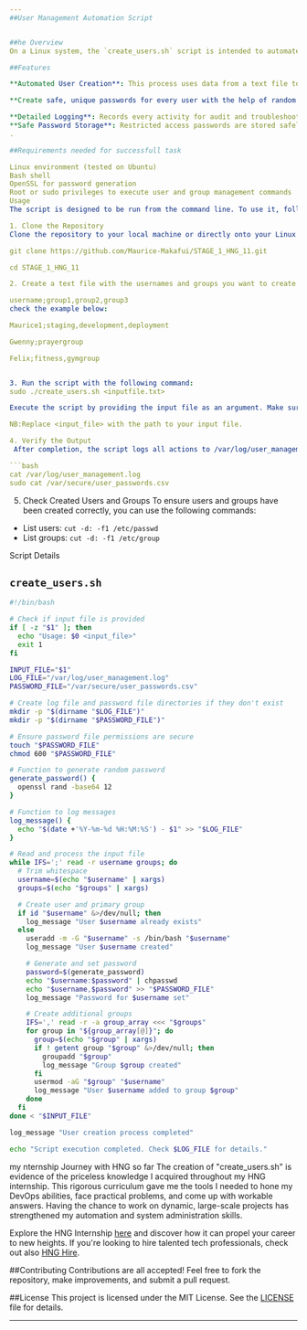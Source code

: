 ```yaml
---
##User Management Automation Script


##he Overview
On a Linux system, the `create_users.sh` script is intended to automate the process of creating and managing user accounts. The script simplifies user provisioning with an emphasis on efficiency and security by reading an input file that contains usernames and related groups. System administrators and DevOps engineers who are in charge of handling user accounts in dynamic, large-scale settings may find this tool very helpful.

##Features

**Automated User Creation**: This process uses data from a text file to create users and their principal groups.

**Create safe, unique passwords for every user with the help of random password generationGroup Management** : Assigns users to designated groups and establishes new ones if none already exist.

**Detailed Logging**: Records every activity for audit and troubleshooting purposes in `/var/log/user_management.log` .
**Safe Password Storage**: Restricted access passwords are stored safely in`/var/secure/user_passwords.csv`.
.

##Requirements needed for successfull task

Linux environment (tested on Ubuntu)
Bash shell
OpenSSL for password generation
Root or sudo privileges to execute user and group management commands
Usage
The script is designed to be run from the command line. To use it, follow these steps:

1. Clone the Repository
Clone the repository to your local machine or directly onto your Linux server:

git clone https://github.com/Maurice-Makafui/STAGE_1_HNG_11.git

cd STAGE_1_HNG_11

2. Create a text file with the usernames and groups you want to create. The file should have 

username;group1,group2,group3
check the example below:

Maurice1;staging,development,deployment

Gwenny;prayergroup

Felix;fitness,gymgroup


3. Run the script with the following command:
sudo ./create_users.sh <inputfile.txt>

Execute the script by providing the input file as an argument. Make sure to run it with sufficient privileges (e.g., as root or with sudo):

NB:Replace <input_file> with the path to your input file.

4. Verify the Output
 After completion, the script logs all actions to /var/log/user_management.log and stores generated passwords in /var/secure/user_passwords.csv. You can review these files to verify the script's execution:

```bash
cat /var/log/user_management.log
sudo cat /var/secure/user_passwords.csv
```

5. Check Created Users and Groups
To ensure users and groups have been created correctly, you can use the following commands:

- List users: `cut -d: -f1 /etc/passwd`
- List groups: `cut -d: -f1 /etc/group`


Script Details


## `create_users.sh`

```bash
#!/bin/bash

# Check if input file is provided
if [ -z "$1" ]; then
  echo "Usage: $0 <input_file>"
  exit 1
fi

INPUT_FILE="$1"
LOG_FILE="/var/log/user_management.log"
PASSWORD_FILE="/var/secure/user_passwords.csv"

# Create log file and password file directories if they don't exist
mkdir -p "$(dirname "$LOG_FILE")"
mkdir -p "$(dirname "$PASSWORD_FILE")"

# Ensure password file permissions are secure
touch "$PASSWORD_FILE"
chmod 600 "$PASSWORD_FILE"

# Function to generate random password
generate_password() {
  openssl rand -base64 12
}

# Function to log messages
log_message() {
  echo "$(date +'%Y-%m-%d %H:%M:%S') - $1" >> "$LOG_FILE"
}

# Read and process the input file
while IFS=';' read -r username groups; do
  # Trim whitespace
  username=$(echo "$username" | xargs)
  groups=$(echo "$groups" | xargs)

  # Create user and primary group
  if id "$username" &>/dev/null; then
    log_message "User $username already exists"
  else
    useradd -m -G "$username" -s /bin/bash "$username"
    log_message "User $username created"

    # Generate and set password
    password=$(generate_password)
    echo "$username:$password" | chpasswd
    echo "$username,$password" >> "$PASSWORD_FILE"
    log_message "Password for $username set"

    # Create additional groups
    IFS=',' read -r -a group_array <<< "$groups"
    for group in "${group_array[@]}"; do
      group=$(echo "$group" | xargs)
      if ! getent group "$group" &>/dev/null; then
        groupadd "$group"
        log_message "Group $group created"
      fi
      usermod -aG "$group" "$username"
      log_message "User $username added to group $group"
    done
  fi
done < "$INPUT_FILE"

log_message "User creation process completed"

echo "Script execution completed. Check $LOG_FILE for details."
```
my nternship Journey with HNG so far
The creation of "create_users.sh" is evidence of the priceless knowledge I acquired throughout my HNG internship. This rigorous curriculum gave me the tools I needed to hone my DevOps abilities, face practical problems, and come up with workable answers. Having the chance to work on dynamic, large-scale projects has strengthened my automation and system administration skills.


Explore the HNG Internship [here](https://hng.tech/internship) and discover how it can propel your career to new heights. If you're looking to hire talented tech professionals, check out  also [HNG Hire](https://hng.tech/hire).

##Contributing
Contributions are all accepted! Feel free to fork the repository, make improvements, and submit a pull request.

##License
This project is licensed under the MIT License. See the [LICENSE](LICENSE) file for details.

---
```


